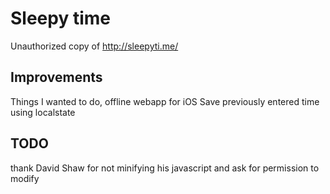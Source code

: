 
# Sleepy time

Unauthorized copy of http://sleepyti.me/

## Improvements

Things I wanted to do, offline webapp for iOS
Save previously entered time using localstate


## TODO
thank David Shaw for not minifying his javascript and ask for permission to modify


